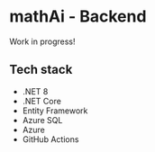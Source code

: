 # mathAi - Backend

Work in progress!

## Tech stack

- .NET 8
- .NET Core
- Entity Framework
- Azure SQL
- Azure
- GitHub Actions